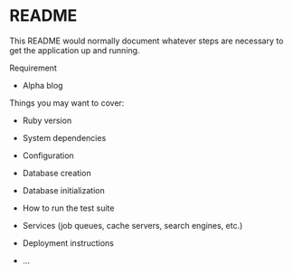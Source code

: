 # README

This README would normally document whatever steps are necessary to get the
application up and running.

Requirement
* Alpha blog

Things you may want to cover:

* Ruby version

* System dependencies

* Configuration

* Database creation

* Database initialization

* How to run the test suite

* Services (job queues, cache servers, search engines, etc.)

* Deployment instructions

* ...
